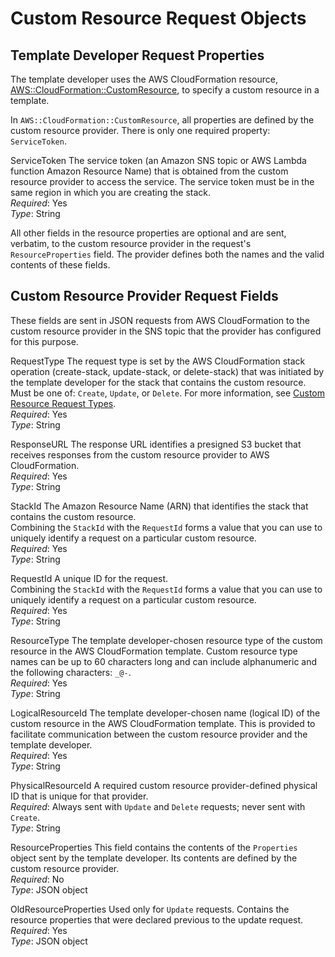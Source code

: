 # Custom Resource Request Objects<a name="crpg-ref-requests"></a>

## Template Developer Request Properties<a name="crpg-ref-request-properties"></a>

The template developer uses the AWS CloudFormation resource, [AWS::CloudFormation::CustomResource](https://docs.aws.amazon.com/AWSCloudFormation/latest/UserGuide/aws-resource-cfn-customresource.html), to specify a custom resource in a template\.

In `AWS::CloudFormation::CustomResource`, all properties are defined by the custom resource provider\. There is only one required property: `ServiceToken`\.

ServiceToken  <a name="crpg-ref-request-servicetoken"></a>
The service token \(an Amazon SNS topic or AWS Lambda function Amazon Resource Name\) that is obtained from the custom resource provider to access the service\. The service token must be in the same region in which you are creating the stack\.  
*Required*: Yes  
*Type*: String

All other fields in the resource properties are optional and are sent, verbatim, to the custom resource provider in the request's `ResourceProperties` field\. The provider defines both the names and the valid contents of these fields\.

## Custom Resource Provider Request Fields<a name="crpg-ref-request-fields"></a>

These fields are sent in JSON requests from AWS CloudFormation to the custom resource provider in the SNS topic that the provider has configured for this purpose\.

RequestType  <a name="crpg-ref-request-requesttype"></a>
The request type is set by the AWS CloudFormation stack operation \(create\-stack, update\-stack, or delete\-stack\) that was initiated by the template developer for the stack that contains the custom resource\.  
Must be one of: `Create`, `Update`, or `Delete`\. For more information, see [Custom Resource Request Types](crpg-ref-requesttypes.md)\.  
*Required*: Yes  
*Type*: String

ResponseURL  <a name="crpg-ref-request-responseurl"></a>
The response URL identifies a presigned S3 bucket that receives responses from the custom resource provider to AWS CloudFormation\.  
*Required*: Yes  
*Type*: String

StackId  <a name="crpg-ref-request-stackid"></a>
The Amazon Resource Name \(ARN\) that identifies the stack that contains the custom resource\.  
Combining the `StackId` with the `RequestId` forms a value that you can use to uniquely identify a request on a particular custom resource\.  
*Required*: Yes  
*Type*: String

RequestId  <a name="crpg-ref-request-requestid"></a>
A unique ID for the request\.  
Combining the `StackId` with the `RequestId` forms a value that you can use to uniquely identify a request on a particular custom resource\.  
*Required*: Yes  
*Type*: String

ResourceType  <a name="crpg-ref-request-resourcetype"></a>
The template developer\-chosen resource type of the custom resource in the AWS CloudFormation template\. Custom resource type names can be up to 60 characters long and can include alphanumeric and the following characters: `_@-`\.  
*Required*: Yes  
*Type*: String

LogicalResourceId  <a name="crpg-ref-request-logicalresourceid"></a>
The template developer\-chosen name \(logical ID\) of the custom resource in the AWS CloudFormation template\. This is provided to facilitate communication between the custom resource provider and the template developer\.  
*Required*: Yes  
*Type*: String

PhysicalResourceId  <a name="crpg-ref-request-physicalresourceid"></a>
A required custom resource provider\-defined physical ID that is unique for that provider\.  
*Required*: Always sent with `Update` and `Delete` requests; never sent with `Create`\.  
*Type*: String

ResourceProperties  <a name="crpg-ref-request-resourceproperties"></a>
This field contains the contents of the `Properties` object sent by the template developer\. Its contents are defined by the custom resource provider\.  
*Required*: No  
*Type*: JSON object

OldResourceProperties  <a name="crpg-ref-request-oldresourceproperties"></a>
Used only for `Update` requests\. Contains the resource properties that were declared previous to the update request\.  
*Required*: Yes  
*Type*: JSON object